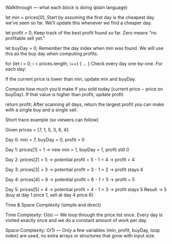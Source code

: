 Walkthrough — what each block is doing (plain language)

let min = prices[0];
Start by assuming the first day is the cheapest day we've seen so far. We’ll update this whenever we find a cheaper day.

let profit = 0;
Keep track of the best profit found so far. Zero means “no profitable sell yet.”

let buyDay = 0;
Remember the day index when min was found. We will use this as the buy day when computing profits.

for (let i = 0; i < prices.length; i++) { ... }
Check every day one-by-one. For each day:

If the current price is lower than min, update min and buyDay.

Compute how much you’d make if you sold today (current price − price on buyDay).
If that value is higher than profit, update profit.

return profit;
After scanning all days, return the largest profit you can make with a single buy and a single sell.

Short trace example (so viewers can follow)

Given prices = [7, 1, 5, 3, 6, 4]:

Day 0: min = 7, buyDay = 0, profit = 0

Day 1: prices[1] = 1 → new min = 1, buyDay = 1, profit still 0

Day 2: prices[2] = 5 → potential profit = 5 - 1 = 4 → profit = 4

Day 3: prices[3] = 3 → potential profit = 3 - 1 = 2 → profit stays 4

Day 4: prices[4] = 6 → potential profit = 6 - 1 = 5 → profit = 5

Day 5: prices[5] = 4 → potential profit = 4 - 1 = 3 → profit stays 5
Result → 5 (buy at day 1 price 1, sell at day 4 price 6)

Time & Space Complexity (simple and direct)

Time Complexity: O(n) — We loop through the price list once. Every day is visited exactly once and we do a constant amount of work per day.

Space Complexity: O(1) — Only a few variables (min, profit, buyDay, loop index) are used, no extra arrays or structures that grow with input size.